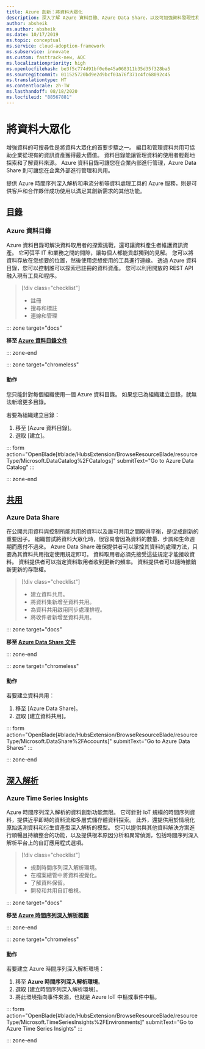 ```yaml
---
title: Azure 創新：將資料大眾化
description: 深入了解 Azure 資料目錄、Azure Data Share，以及可加強資料發現性和理解力的其他工具。
author: absheik
ms.author: absheik
ms.date: 10/17/2019
ms.topic: conceptual
ms.service: cloud-adoption-framework
ms.subservice: innovate
ms.custom: fasttrack-new, AQC
ms.localizationpriority: high
ms.openlocfilehash: be3f5c774d91bf0e6e45a068311b35d35f328ba5
ms.sourcegitcommit: 011525720bd9e2d9bcf03a76f371c4fc68092c45
ms.translationtype: HT
ms.contentlocale: zh-TW
ms.lasthandoff: 08/18/2020
ms.locfileid: "88567881"
---
```

# <a name="democratize-data"></a>將資料大眾化

增強資料的可搜尋性是將資料大眾化的首要步驟之一。 編目和管理資料共用可協助企業從現有的資訊資產獲得最大價值。 資料目錄能讓管理資料的使用者輕鬆地探索和了解資料來源。 Azure 資料目錄可讓您在企業內部進行管理，Azure Data Share 則可讓您在企業外部進行管理和共用。

提供 Azure 時間序列深入解析和串流分析等資料處理工具的 Azure 服務，則是可供客戶和合作夥伴成功使用以滿足其創新需求的其他功能。

## <a name="catalog"></a>[目錄](#tab/Catalog)

### <a name="azure-data-catalog"></a>Azure 資料目錄

Azure 資料目錄可解決資料取用者的探索挑戰，還可讓資料產生者維護資訊資產。 它可弭平 IT 和業務之間的間隙，讓每個人都能貢獻獨到的見解。 您可以將資料存放在您想要的位置，然後使用您想使用的工具進行連線。 透過 Azure 資料目錄，您可以控制誰可以探索已註冊的資料資產。 您可以利用開放的 REST API 融入現有工具和程序。

> [!div class="checklist"]
>
> - 註冊
> - 搜尋和標註
> - 連線和管理

::: zone target="docs"

**移至 [Azure 資料目錄文件](/azure/data-catalog)**

::: zone-end

::: zone target="chromeless"

#### <a name="action"></a>動作

您只能針對每個組織使用一個 Azure 資料目錄。 如果您已為組織建立目錄，就無法新增更多目錄。

若要為組織建立目錄：

1. 移至 [Azure 資料目錄]。
2. 選取 [建立]。

<!-- markdownlint-disable DOCSMD001 -->

::: form action="OpenBlade[#blade/HubsExtension/BrowseResourceBlade/resourceType/Microsoft.DataCatalog%2FCatalogs]" submitText="Go to Azure Data Catalog" :::

<!-- markdownlint-enable DOCSMD001 -->

::: zone-end

## <a name="share"></a>[共用](#tab/Share)

### <a name="azure-data-share"></a>Azure Data Share

在公開共用資料與控制所能共用的資料以及誰可共用之間取得平衡，是促成創新的重要因子。 組織嘗試將資料大眾化時，很容易會因為資料的數量、步調和生命週期而應付不過來。 Azure Data Share 確保提供者可以掌控其資料的處理方法，只要為其資料共用指定使用規定即可。 資料取用者必須先接受這些規定才能接收資料。 資料提供者可以指定資料取用者收到更新的頻率。 資料提供者可以隨時撤銷新更新的存取權。

> [!div class="checklist"]
>
> - 建立資料共用。
> - 將資料集新增至資料共用。
> - 為資料共用啟用同步處理排程。
> - 將收件者新增至資料共用。

::: zone target="docs"

**移至 [Azure Data Share 文件](/azure/data-share)**

::: zone-end

::: zone target="chromeless"

<!-- markdownlint-disable MD024 -->

#### <a name="action"></a>動作

若要建立資料共用：

1. 移至 [Azure Data Share]。
2. 選取 [建立資料共用]。

<!-- markdownlint-disable DOCSMD001 -->

::: form action="OpenBlade[#blade/HubsExtension/BrowseResourceBlade/resourceType/Microsoft.DataShare%2FAccounts]" submitText="Go to Azure Data Shares" :::

<!-- markdownlint-enable DOCSMD001 -->

::: zone-end

## <a name="insights"></a>[深入解析](#tab/Insights)

### <a name="azure-time-series-insights"></a>Azure Time Series Insights

Azure 時間序列深入解析的資料創新功能無限。 它可針對 IoT 規模的時間序列資料，提供近乎即時的資料流和多層式儲存體資料探索。 此外，還提供用於情境化原始遙測資料和衍生資產型深入解析的模型。 您可以提供與其他資料解決方案進行順暢且持續整合的功能，以及提供根本原因分析和異常偵測，包括時間序列深入解析平台上的自訂應用程式選項。

> [!div class="checklist"]
>
> - 規劃時間序列深入解析環境。
> - 在檔案總管中將資料視覺化。
> - 了解資料保留。
> - 開發和共用自訂檢視。

::: zone target="docs"

**移至 [Azure 時間序列深入解析概觀](/azure/time-series-insights/time-series-insights-update-overview)**

::: zone-end

::: zone target="chromeless"

#### <a name="action"></a>動作

若要建立 Azure 時間序列深入解析環境：

1. 移至 **Azure 時間序列深入解析環境**。
2. 選取 [建立時間序列深入解析環境]。
3. 將此環境指向事件來源，也就是 Azure IoT 中樞或事件中樞。

<!-- markdownlint-disable DOCSMD001 -->

::: form action="OpenBlade[#blade/HubsExtension/BrowseResourceBlade/resourceType/Microsoft.TimeSeriesInsights%2FEnvironments]" submitText="Go to Azure Time Series Insights" :::

<!-- markdownlint-enable DOCSMD001 -->

::: zone-end

